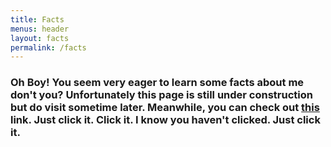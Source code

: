 ```yaml
---
title: Facts
menus: header
layout: facts
permalink: /facts
---
```


<h3> Oh Boy! You seem very eager to learn some facts about me don't you? Unfortunately this page is still under construction but do visit sometime later. Meanwhile, you can check out <a href="https://www.youtube.com/watch?v=dQw4w9WgXcQ">this </a>link. Just click it. Click it. I know you haven't clicked. Just click it.</h3>
